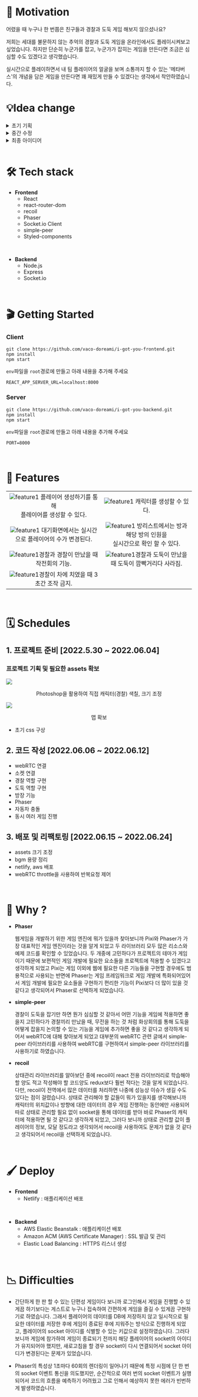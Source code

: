 # 💭 **Motivation**

어렸을 때 누구나 한 번쯤은 친구들과 경찰과 도둑 게임 해보지 않으셨나요?

저희는 세대를 불문하지 않는 추억의 경찰과 도둑 게임을 온라인에서도 플레이시켜보고 싶었습니다. 하지만 단순히 누군가를 잡고, 누군가가 잡히는 게임을 만든다면 조금은 심심할 수도 있겠다고 생각했습니다.

실시간으로 플레이하면서 내 팀 플레이어의 얼굴을 보며 소통까지 할 수 있는 '메타버스'의 개념을 담은 게임을 만든다면 꽤 재밌게 만들 수 있겠다는 생각에서 착안하였습니다.
<br />

# 💡**Idea change**

<details>
<summary>초기 기획</summary>

처음에는 게더타운을 모방하여 저희만의 *'정치 심시티'*를 만들어보고자 했습니다. 도시 안에서 유세 활동을 하면서 내가 세운 공약들에 따라서 도시가 바뀌는 미니 메타버스 게임을 기획했습니다.

<center>직접 그려본 맵 디자인</center>

![](/README.assets/2022-06-17-22-16-26.png)

</details>

<details>
<summary>중간 수정</summary>
팀원들과 프로젝트 주제에 대해 논의할수록 '정치'라는 키워드를 게임에 녹여내는 것이 쉽지 않다는 이야기로 의견이 모였습니다. 그리고 우선 게임이라는 것이 '재미'가 있어야 하는데 제한된 시간 내에서 게임을 완성해내야 하다 보니 설령 게임을 완성하더라도 재미가 있을 것 같지 않다고 생각했습니다.

<center>초기 피그마</center>

![](/README.assets/2022-06-17-22-11-49.png)

</details>

<details>
<summary>최종 아이디어</summary>
'메타버스' 컨셉은 유지하되 '정치'라는 키워드 대신 여러 유저와 함께 플레이할 수 있는 '경찰과 도둑' 게임을 만드는 것이 어떻겠냐는 이야기가 나왔습니다. 원래 계획에서는 내 캐릭터가 단상에 올라가면 카메라가 켜지게끔 구상했었는데, 바꾼 계획에서는 두 캐릭터가 만나면 카메라가 켜져서 작전회의를 할 수 있게끔 바꿨습니다.

![](/README.assets/2022-06-17-22-09-12.png)

</details>
<br />

# 🛠 **Tech stack**

- **Frontend**
  - React
  - react-router-dom
  - recoil
  - Phaser
  - Socket.io Client
  - simple-peer
  - Styled-components

<br />

- **Backend**
  - Node.js
  - Express
  - Socket.io

<br />

# 🎬 **Getting Started**
### **Client**
```
git clone https://github.com/vaco-doreami/i-got-you-frontend.git
npm install
npm start
```
`env`파일을 `root`경로에 만들고 아래 내용을 추가해 주세요
```
REACT_APP_SERVER_URL=localhost:8000
```

### **Server**
```
git clone https://github.com/vaco-doreami/i-got-you-backend.git
npm install
npm start
```
`env`파일을 `root`경로에 만들고 아래 내용을 추가해 주세요
```
PORT=8000
```


<br />

# 🌄 **Features**

|                                                                                             |                                                                                                                   |
| :-----------------------------------------------------------------------------------------: | :---------------------------------------------------------------------------------------------------------------: |
| ![feature1](/README.assets/main.gif) 플레이어 생성하기를 통해<br>플레이어를 생성할 수 있다. |                   ![feature1](/README.assets/character_choice.gif) 캐릭터를 생성할 수 있다.<br>                   |
| ![feature1](/README.assets/standby.gif) 대기화면에서는 실시간으로 플레이어의 수가 변경된다. | ![feature1](/README.assets/room_list.gif) 방리스트에서는 방과 해당 방의 인원을<br>실시간으로 확인 할 수 있다.<br> |
|      ![feature1](/README.assets/police_meet.gif)경찰과 경찰이 만났을 때 작전회의 기능.      |        ![feature1](/README.assets/police_robber_meet.gif)경찰과 도둑이 만났을 때 도둑이 깜빡거리다 사라짐.        |
|    ![feature1](/README.assets/police_car_meet.gif)경찰이 차에 치였을 때 3초간 조작 금지.    |

<br />

# 🗓 **Schedules**

## **1. 프로젝트 준비 [2022.5.30 ~ 2022.06.04]**

### 프로젝트 기획 및 필요한 assets 확보

![](/README.assets/2022-06-17-22-54-42.png)

<center>Photoshop을 활용하여 직접 캐릭터(경찰) 색칠, 크기 조정</center>

![](/README.assets/2022-06-17-23-03-33.png)

<center>맵 확보</center>

- 초기 css 구상

## **2. 코드 작성 [2022.06.06 ~ 2022.06.12]**

- webRTC 연결
- 소켓 연결
- 경찰 역할 구현
- 도둑 역할 구현
- 방장 기능
- Phaser
- 자동차 충돌
- 동시 여러 게임 진행

## **3. 배포 및 리팩토링 [2022.06.15 ~ 2022.06.24]**

- assets 크기 조정
- bgm 용량 정리
- netlify, aws 배포
- webRTC throttle을 사용하여 반복요청 제어

</br>

# 🔎 **Why ?**

- **Phaser**

  웹게임을 개발하기 위한 게임 엔진에 뭐가 있을까 찾아보니까 Pixi와 Phaser가 가장 대표적인 게임 엔진이라는 것을 알게 되었고 두 라이브러리 모두 많은 리소스와 예제 코드를 확인할 수 있었습니다.
  두 개중에 고민하다가 프로젝트의 테마가 게임이기 때문에 보편적인 게임 개발에 필요한 요소들을 프로젝트에 적용할 수 있겠다고 생각하게 되었고 Pixi는 게임 이외에 웹에 필요한 다른 기능들을 구현할 경우에도 범용적으로 사용되는 반면에 Phaser는 게임 프레임워크로 게임 개발에 특화되어있어서 게임 개발에 필요한 요소들을 구현하기 편리한 기능이 Pixi보다 더 많이 있을 것 같다고 생각되어서 Phaser로 선택하게 되었습니다.

- **simple-peer**

  경찰이 도둑을 잡기만 하면 뭔가 심심할 것 같아서 어떤 기능을 게임에 적용하면 좋을지 고민하다가 경찰끼리 만났을 때, 무전을 하는 것 처럼 화상회의를 통해 도둑을 어떻게 잡을지 논의할 수 있는 기능을
  게임에 추가하면 좋을 것 같다고 생각하게 되어서 webRTC에 대해 찾아보게 되었고 대부분의 webRTC 관련 글에서 simple-peer 라이브러리를 사용하여 webRTC를 구현하여서 simple-peer 라이브러리를 사용하기로 하였습니다.

- **recoil**

  상태관리 라이브러리를 알아보던 중에 recoil이 react 전용 라이브러리로 학습해야 할 양도 적고 작성해야 할 코드양도 redux보다 훨씬 적다는 것을 알게 되었습니다. 다만, recoil이
  전역에서 많은 데이터를 처리하면 나중에 성능상 이슈가 생길 수도 있다는 점이 걸렸습니다. 상태로 관리해야 할 값들이 뭐가 있을지를 생각해보니까 캐릭터의 위치값이나
  방향에 대한 데이터의 경우 게임 진행하는 동안에만 사용되어 따로 상태로 관리할 필요 없이 socket을 통해 데이터를 받아 바로 Phaser의 캐릭터에 적용하면 될 것 같다고 생각하게 되었고, 그러다 보니까 상태로 관리할 값이 플레이어의 정보, 모달 정도라고 생각되어서 recoil을 사용하여도 문제가 없을 것 같다고 생각되어서 recoil을 선택하게 되었습니다.

<br />

# 🖌 **Deploy**

- **Frontend**
  - Netlify : 애플리케이션 배포

<br />

- **Backend**
  - AWS Elastic Beanstalk : 애플리케이션 배포
  - Amazon ACM (AWS Certificate Manager) : SSL 발급 및 관리
  - Elastic Load Balancing : HTTPS 리스너 생성

<br />

# 📉 **Difficulties**

- 간단하게 한 판 할 수 있는 단편성 게임이다 보니까 로그인해서 게임을 진행할 수 있게끔 하기보다는 게스트로 누구나 접속하여 간편하게 게임을 즐길 수 있게끔 구현하기로 하였습니다.
  그래서 플레이어의 데이터를 DB에 저장하지 않고 일시적으로 필요한 데이터를 저장한 후에 게임이 종료된 후에 지워주는 방식으로 진행하게 되었고, 플레이어의 socket 아이디를 식별할 수 있는 키값으로 설정하였습니다. 그러다 보니까 게임에 참가하여 게임이 종료되기 전까지 해당 플레이어의 socket의 아이디가 유지되어야 했지만, 새로고침을 할 경우 socket이 다시 연결되어서 socket 아이디가 변경된다는 문제가 있었습니다.

- Phaser의 특성상 1초마다 60회의 렌더링이 일어나기 때문에 특정 시점에 단 한 번의 socket 이벤트 통신을 의도했지만, 순간적으로 여러 번의 socket 이벤트가 실행되어서 코드의 흐름을 예측하기 어려웠고
  그로 인해서 예상하지 못한 에러가 빈번하게 발생하였습니다.

<br />
